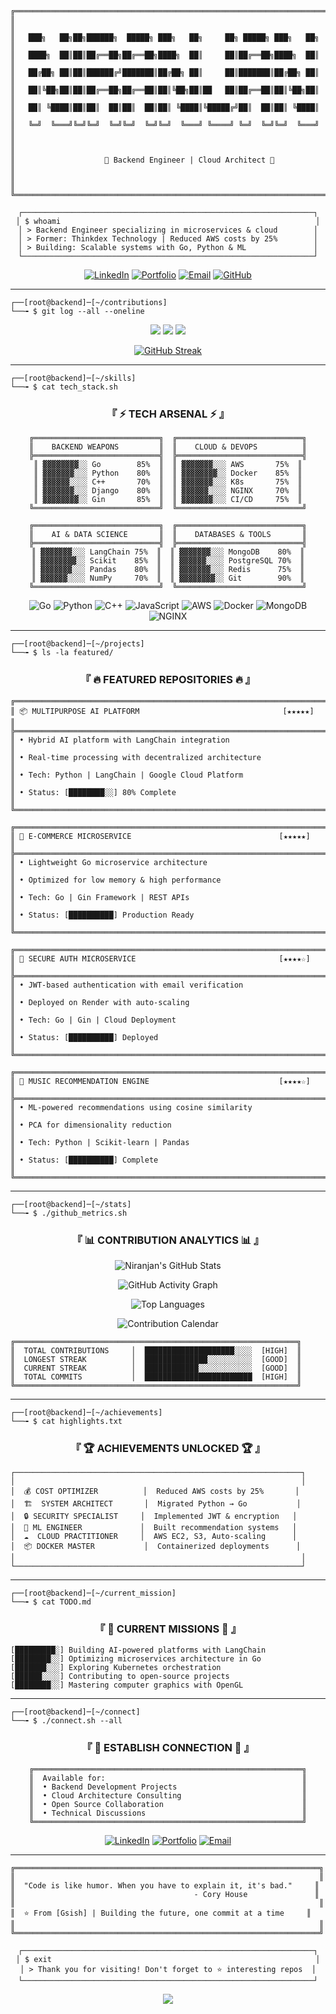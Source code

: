 ```
╔══════════════════════════════════════════════════════════════════════════════╗
║                                                                              ║
║   ███╗   ██╗██╗██████╗  █████╗ ███╗   ██╗     ██╗ █████╗ ███╗   ██╗        ║
║   ████╗  ██║██║██╔══██╗██╔══██╗████╗  ██║     ██║██╔══██╗████╗  ██║        ║
║   ██╔██╗ ██║██║██████╔╝███████║██╔██╗ ██║     ██║███████║██╔██╗ ██║        ║
║   ██║╚██╗██║██║██╔══██╗██╔══██║██║╚██╗██║██   ██║██╔══██║██║╚██╗██║        ║
║   ██║ ╚████║██║██║  ██║██║  ██║██║ ╚████║╚█████╔╝██║  ██║██║ ╚████║        ║
║   ╚═╝  ╚═══╝╚═╝╚═╝  ╚═╝╚═╝  ╚═╝╚═╝  ╚═══╝ ╚════╝ ╚═╝  ╚═╝╚═╝  ╚═══╝        ║
║                                                                              ║
║                    🚀 Backend Engineer | Cloud Architect 🚀                  ║
║                                                                              ║
╚══════════════════════════════════════════════════════════════════════════════╝
```

<div align="center">

```ascii
┌─────────────────────────────────────────────────────────────────┐
│ $ whoami                                                         │
│ > Backend Engineer specializing in microservices & cloud        │
│ > Former: Thinkdex Technology | Reduced AWS costs by 25%        │
│ > Building: Scalable systems with Go, Python & ML               │
└─────────────────────────────────────────────────────────────────┘
```

[![LinkedIn](https://img.shields.io/badge/LinkedIn-0A66C2?style=for-the-badge&logo=linkedin&logoColor=white)](https://linkedin.com/in/niranjan-sonawane-59079728a)
[![Portfolio](https://img.shields.io/badge/Portfolio-000000?style=for-the-badge&logo=vercel&logoColor=white)](https://98-web-dreams.vercel.app)
[![Email](https://img.shields.io/badge/Email-EA4335?style=for-the-badge&logo=gmail&logoColor=white)](mailto:sonawaneniranjan28@gmail.com)
[![GitHub](https://img.shields.io/badge/GitHub-181717?style=for-the-badge&logo=github&logoColor=white)](https://github.com/Gsish)

</div>

---

```
┌──[root@backend]─[~/contributions]
└──╼ $ git log --all --oneline
```

<div align="center">

![](https://komarev.com/ghpvc/?username=Gsish&color=blueviolet&style=for-the-badge&label=PROFILE+VIEWS)
![](https://img.shields.io/github/followers/Gsish?style=for-the-badge&color=blue&label=Followers)
![](https://img.shields.io/github/stars/Gsish?style=for-the-badge&color=yellow&label=Total+Stars)

[![GitHub Streak](https://streak-stats.demolab.com?user=Gsish&theme=dark&hide_border=true&border_radius=8&date_format=M%20j%5B%2C%20Y%5D&background=0D1117&ring=00D9FF&fire=FF6D00&currStreakLabel=00D9FF)](https://git.io/streak-stats)

</div>

---

```
┌──[root@backend]─[~/skills]
└──╼ $ cat tech_stack.sh
```

<div align="center">

### 『 ⚡ TECH ARSENAL ⚡ 』

```
╔════════════════════════════╗  ╔════════════════════════════╗
║    BACKEND WEAPONS         ║  ║    CLOUD & DEVOPS          ║
╠════════════════════════════╣  ╠════════════════════════════╣
║ ▓▓▓▓▓▓▓▓░░ Go        85%  ║  ║ ▓▓▓▓▓▓▓░░░ AWS       75%  ║
║ ▓▓▓▓▓▓▓░░░ Python    80%  ║  ║ ▓▓▓▓▓▓▓▓░░ Docker    85%  ║
║ ▓▓▓▓▓▓░░░░ C++       70%  ║  ║ ▓▓▓▓▓▓▓░░░ K8s       75%  ║
║ ▓▓▓▓▓▓▓░░░ Django    80%  ║  ║ ▓▓▓▓▓▓░░░░ NGINX     70%  ║
║ ▓▓▓▓▓▓▓▓░░ Gin       85%  ║  ║ ▓▓▓▓▓▓▓░░░ CI/CD     75%  ║
╚════════════════════════════╝  ╚════════════════════════════╝

╔════════════════════════════╗  ╔════════════════════════════╗
║    AI & DATA SCIENCE       ║  ║    DATABASES & TOOLS       ║
╠════════════════════════════╣  ╠════════════════════════════╣
║ ▓▓▓▓▓▓▓░░░ LangChain 75%  ║  ║ ▓▓▓▓▓▓▓░░░ MongoDB    80%  ║
║ ▓▓▓▓▓▓▓▓░░ Scikit    85%  ║  ║ ▓▓▓▓▓▓░░░░ PostgreSQL 70%  ║
║ ▓▓▓▓▓▓▓░░░ Pandas    80%  ║  ║ ▓▓▓▓▓▓▓░░░ Redis      75%  ║
║ ▓▓▓▓▓▓░░░░ NumPy     70%  ║  ║ ▓▓▓▓▓▓▓▓░░ Git        90%  ║
╚════════════════════════════╝  ╚════════════════════════════╝
```

![Go](https://img.shields.io/badge/Go-00ADD8?style=flat-square&logo=go&logoColor=white)
![Python](https://img.shields.io/badge/Python-3776AB?style=flat-square&logo=python&logoColor=white)
![C++](https://img.shields.io/badge/C++-00599C?style=flat-square&logo=cplusplus&logoColor=white)
![JavaScript](https://img.shields.io/badge/JavaScript-F7DF1E?style=flat-square&logo=javascript&logoColor=black)
![AWS](https://img.shields.io/badge/AWS-232F3E?style=flat-square&logo=amazonaws&logoColor=white)
![Docker](https://img.shields.io/badge/Docker-2496ED?style=flat-square&logo=docker&logoColor=white)
![MongoDB](https://img.shields.io/badge/MongoDB-47A248?style=flat-square&logo=mongodb&logoColor=white)
![NGINX](https://img.shields.io/badge/NGINX-009639?style=flat-square&logo=nginx&logoColor=white)

</div>

---

```
┌──[root@backend]─[~/projects]
└──╼ $ ls -la featured/
```

<div align="center">

### 『 🔥 FEATURED REPOSITORIES 🔥 』

</div>

```
╔═══════════════════════════════════════════════════════════════════════╗
║ 📦 MULTIPURPOSE AI PLATFORM                                [★★★★★]    ║
╠═══════════════════════════════════════════════════════════════════════╣
║ • Hybrid AI platform with LangChain integration                       ║
║ • Real-time processing with decentralized architecture                ║
║ • Tech: Python | LangChain | Google Cloud Platform                    ║
║ • Status: [████████░░] 80% Complete                                   ║
╚═══════════════════════════════════════════════════════════════════════╝

╔═══════════════════════════════════════════════════════════════════════╗
║ 🛒 E-COMMERCE MICROSERVICE                                 [★★★★★]    ║
╠═══════════════════════════════════════════════════════════════════════╣
║ • Lightweight Go microservice architecture                            ║
║ • Optimized for low memory & high performance                         ║
║ • Tech: Go | Gin Framework | REST APIs                                ║
║ • Status: [██████████] Production Ready                               ║
╚═══════════════════════════════════════════════════════════════════════╝

╔═══════════════════════════════════════════════════════════════════════╗
║ 🔐 SECURE AUTH MICROSERVICE                                [★★★★☆]    ║
╠═══════════════════════════════════════════════════════════════════════╣
║ • JWT-based authentication with email verification                    ║
║ • Deployed on Render with auto-scaling                                ║
║ • Tech: Go | Gin | Cloud Deployment                                   ║
║ • Status: [██████████] Deployed                                       ║
╚═══════════════════════════════════════════════════════════════════════╝

╔═══════════════════════════════════════════════════════════════════════╗
║ 🎵 MUSIC RECOMMENDATION ENGINE                             [★★★★☆]    ║
╠═══════════════════════════════════════════════════════════════════════╣
║ • ML-powered recommendations using cosine similarity                  ║
║ • PCA for dimensionality reduction                                    ║
║ • Tech: Python | Scikit-learn | Pandas                                ║
║ • Status: [██████████] Complete                                       ║
╚═══════════════════════════════════════════════════════════════════════╝
```

---

```
┌──[root@backend]─[~/stats]
└──╼ $ ./github_metrics.sh
```

<div align="center">

### 『 📊 CONTRIBUTION ANALYTICS 📊 』

![Niranjan's GitHub Stats](https://github-readme-stats.vercel.app/api?username=Gsish&show_icons=true&theme=midnight-purple&hide_border=true&bg_color=0D1117&title_color=00D9FF&icon_color=00D9FF&text_color=FFFFFF&count_private=true&include_all_commits=true)

![GitHub Activity Graph](https://github-readme-activity-graph.vercel.app/graph?username=Gsish&theme=react-dark&hide_border=true&bg_color=0D1117&color=00D9FF&line=FF6D00&point=FFFFFF&area=true&area_color=00D9FF)

![Top Languages](https://github-readme-stats.vercel.app/api/top-langs/?username=Gsish&layout=compact&theme=midnight-purple&hide_border=true&bg_color=0D1117&title_color=00D9FF&text_color=FFFFFF&langs_count=8)

![Contribution Calendar](https://ghchart.rshah.org/00D9FF/Gsish)

</div>

```
╔═══════════════════════════════════════════════════════════════╗
║  TOTAL CONTRIBUTIONS     │  ████████████████████░░░░  [HIGH]  ║
║  LONGEST STREAK          │  ██████████████░░░░░░░░░░  [GOOD]  ║
║  CURRENT STREAK          │  ████████████░░░░░░░░░░░░  [GOOD]  ║
║  TOTAL COMMITS           │  ████████████████████████  [HIGH]  ║
╚═══════════════════════════════════════════════════════════════╝
```

---

```
┌──[root@backend]─[~/achievements]
└──╼ $ cat highlights.txt
```

<div align="center">

### 『 🏆 ACHIEVEMENTS UNLOCKED 🏆 』

</div>

```
┌────────────────────────────────────────────────────────────────┐
│                                                                │
│  💰 COST OPTIMIZER          │  Reduced AWS costs by 25%       │
│  🏗️  SYSTEM ARCHITECT       │  Migrated Python → Go           │
│  🔒 SECURITY SPECIALIST     │  Implemented JWT & encryption   │
│  🤖 ML ENGINEER             │  Built recommendation systems   │
│  ☁️  CLOUD PRACTITIONER     │  AWS EC2, S3, Auto-scaling      │
│  📦 DOCKER MASTER           │  Containerized deployments      │
│                                                                │
└────────────────────────────────────────────────────────────────┘
```

---

```
┌──[root@backend]─[~/current_mission]
└──╼ $ cat TODO.md
```

<div align="center">

### 『 🎯 CURRENT MISSIONS 🎯 』

</div>

```
[█████████░] Building AI-powered platforms with LangChain
[████████░░] Optimizing microservices architecture in Go
[███████░░░] Exploring Kubernetes orchestration
[██████░░░░] Contributing to open-source projects
[████████░░] Mastering computer graphics with OpenGL
```

---

```
┌──[root@backend]─[~/connect]
└──╼ $ ./connect.sh --all
```

<div align="center">

### 『 💬 ESTABLISH CONNECTION 💬 』

```
╔════════════════════════════════════════════════════════════╗
║  Available for:                                            ║
║  • Backend Development Projects                            ║
║  • Cloud Architecture Consulting                           ║
║  • Open Source Collaboration                               ║
║  • Technical Discussions                                   ║
╚════════════════════════════════════════════════════════════╝
```

[![LinkedIn](https://img.shields.io/badge/LinkedIn-Connect-0A66C2?style=for-the-badge&logo=linkedin&logoColor=white)](https://linkedin.com/in/niranjan-sonawane-59079728a)
[![Portfolio](https://img.shields.io/badge/Portfolio-Visit-000000?style=for-the-badge&logo=vercel&logoColor=white)](https://98-web-dreams.vercel.app)
[![Email](https://img.shields.io/badge/Email-Send-EA4335?style=for-the-badge&logo=gmail&logoColor=white)](mailto:sonawaneniranjan28@gmail.com)

</div>

---

```
╔════════════════════════════════════════════════════════════════════╗
║                                                                    ║
║  "Code is like humor. When you have to explain it, it's bad."     ║
║                                        - Cory House               ║
║                                                                    ║
║  ⭐️ From [Gsish] | Building the future, one commit at a time     ║
║                                                                    ║
╚════════════════════════════════════════════════════════════════════╝
```

<div align="center">

```
┌─────────────────────────────────────────────────────────────────┐
│ $ exit                                                           │
│ > Thank you for visiting! Don't forget to ⭐ interesting repos  │
└─────────────────────────────────────────────────────────────────┘
```

<img src="https://capsule-render.vercel.app/api?type=waving&color=gradient&customColorList=6,11,20&height=180&section=footer&text=Happy%20Coding!&fontSize=42&fontColor=fff&animation=twinkling&fontAlignY=72"/>

</div>
